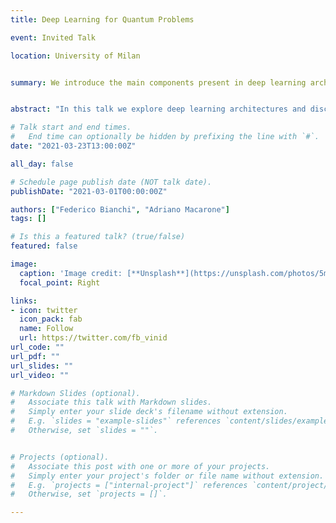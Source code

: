 ```yaml
---
title: Deep Learning for Quantum Problems

event: Invited Talk

location: University of Milan


summary: We introduce the main components present in deep learning architecture and the possible applications in quantum physics.


abstract: "In this talk we explore deep learning architectures and discuss some of the recent works that use deep learning in a quantum physics settings. We also give details about our NPJQI paper."

# Talk start and end times.
#   End time can optionally be hidden by prefixing the line with `#`.
date: "2021-03-23T13:00:00Z"

all_day: false

# Schedule page publish date (NOT talk date).
publishDate: "2021-03-01T00:00:00Z"

authors: ["Federico Bianchi", "Adriano Macarone"]
tags: []

# Is this a featured talk? (true/false)
featured: false

image:
  caption: 'Image credit: [**Unsplash**](https://unsplash.com/photos/5mZ_M06Fc9g)'
  focal_point: Right

links:
- icon: twitter
  icon_pack: fab
  name: Follow
  url: https://twitter.com/fb_vinid
url_code: ""
url_pdf: ""
url_slides: ""
url_video: ""

# Markdown Slides (optional).
#   Associate this talk with Markdown slides.
#   Simply enter your slide deck's filename without extension.
#   E.g. `slides = "example-slides"` references `content/slides/example-slides.md`.
#   Otherwise, set `slides = ""`.


# Projects (optional).
#   Associate this post with one or more of your projects.
#   Simply enter your project's folder or file name without extension.
#   E.g. `projects = ["internal-project"]` references `content/project/deep-learning/index.md`.
#   Otherwise, set `projects = []`.

---
```

